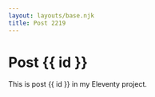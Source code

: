 ```yaml
---
layout: layouts/base.njk
title: Post 2219
---
```


# Post {{ id }}

This is post {{ id }} in my Eleventy project.
